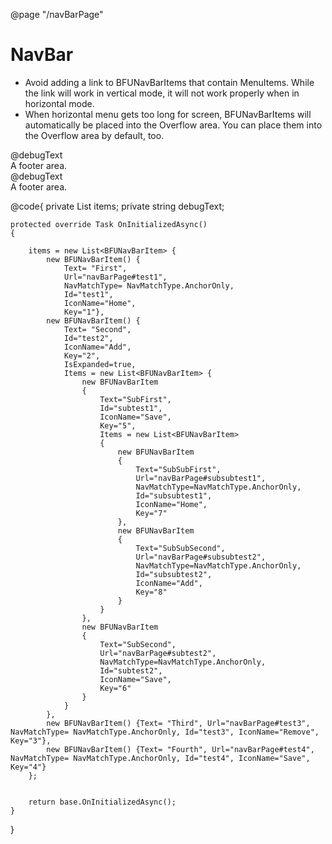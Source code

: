 ﻿@page "/navBarPage"
<h1>NavBar</h1>

<ul>
    <li>
        Avoid adding a link to BFUNavBarItems that contain MenuItems.  While the link will work in vertical mode, it will not work properly when in horizontal mode.
    </li>
    <li>
        When horizontal menu gets too long for screen, BFUNavBarItems will automatically be placed into the Overflow area.  You can place them into the Overflow area by default, too.
    </li>
</ul>

<Demo Header="Horizontal NavBar" Key="0" MetadataPath="NavBarPage">
    <BFUStack Style="width:100%;">
        @debugText
        <BFUNavBar Header="TestHeader" Direction="LayoutDirection.Horizontal" Items=@items >
            <FooterTemplate>
                <div>A footer area.</div>
            </FooterTemplate>
        </BFUNavBar>
    </BFUStack>
</Demo>

<Demo Header="Vertical NavBar" Key="0" MetadataPath="NavBarPage">
    <BFUStack Style="width:100%;">
        @debugText
        <BFUNavBar Header="TestHeader" Direction="LayoutDirection.Vertical" Items=@items>
            <FooterTemplate>
                <div>A footer area.</div>
            </FooterTemplate>
        </BFUNavBar>
    </BFUStack>
</Demo>


@code{
    private List<BFUNavBarItem> items;
    private string debugText;

    protected override Task OnInitializedAsync()
    {

        items = new List<BFUNavBarItem> {
            new BFUNavBarItem() { 
                Text= "First", 
                Url="navBarPage#test1", 
                NavMatchType= NavMatchType.AnchorOnly, 
                Id="test1", 
                IconName="Home", 
                Key="1"},
            new BFUNavBarItem() {
                Text= "Second",
                Id="test2",
                IconName="Add",
                Key="2",
                IsExpanded=true,
                Items = new List<BFUNavBarItem> {
                    new BFUNavBarItem
                    {
                        Text="SubFirst",
                        Id="subtest1",
                        IconName="Save",
                        Key="5",
                        Items = new List<BFUNavBarItem>
                        {
                            new BFUNavBarItem
                            {
                                Text="SubSubFirst",
                                Url="navBarPage#subsubtest1",
                                NavMatchType=NavMatchType.AnchorOnly,
                                Id="subsubtest1",
                                IconName="Home",
                                Key="7"
                            },
                            new BFUNavBarItem
                            {
                                Text="SubSubSecond",
                                Url="navBarPage#subsubtest2",
                                NavMatchType=NavMatchType.AnchorOnly,
                                Id="subsubtest2",
                                IconName="Add",
                                Key="8"
                            }
                        }
                    },
                    new BFUNavBarItem
                    {
                        Text="SubSecond",
                        Url="navBarPage#subtest2",
                        NavMatchType=NavMatchType.AnchorOnly,
                        Id="subtest2",
                        IconName="Save",
                        Key="6"
                    }
                }
            },
            new BFUNavBarItem() {Text= "Third", Url="navBarPage#test3", NavMatchType= NavMatchType.AnchorOnly, Id="test3", IconName="Remove", Key="3"},
            new BFUNavBarItem() {Text= "Fourth", Url="navBarPage#test4", NavMatchType= NavMatchType.AnchorOnly, Id="test4", IconName="Save", Key="4"}
        };


        return base.OnInitializedAsync();
    }
}
